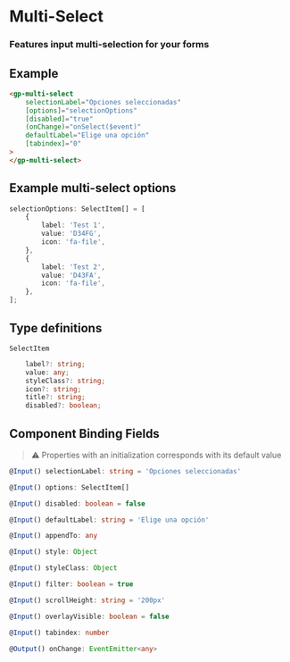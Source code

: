 # Multi-Select

### Features input multi-selection for your forms

## Example

```html
<gp-multi-select
    selectionLabel="Opciones seleccionadas"
    [options]="selectionOptions"
    [disabled]="true"
    (onChange)="onSelect($event)"
    defaultLabel="Elige una opción"
    [tabindex]="0"
>
</gp-multi-select>
```

## Example multi-select options

```typescript
selectionOptions: SelectItem[] = [
    {
        label: 'Test 1',
        value: 'D34FG',
        icon: 'fa-file',
    },
    {
        label: 'Test 2',
        value: 'D43FA',
        icon: 'fa-file',
    },
];
```

## Type definitions

`SelectItem`

```typescript
    label?: string;
    value: any;
    styleClass?: string;
    icon?: string;
    title?: string;
    disabled?: boolean;
```

## Component Binding Fields

> ⚠️ Properties with an initialization corresponds with its default value

```typescript
@Input() selectionLabel: string = 'Opciones seleccionadas'
```

```typescript
@Input() options: SelectItem[]
```

```typescript
@Input() disabled: boolean = false
```

```typescript
@Input() defaultLabel: string = 'Elige una opción'
```

```typescript
@Input() appendTo: any
```

```typescript
@Input() style: Object
```

```typescript
@Input() styleClass: Object
```

```typescript
@Input() filter: boolean = true
```

```typescript
@Input() scrollHeight: string = '200px'
```

```typescript
@Input() overlayVisible: boolean = false
```

```typescript
@Input() tabindex: number
```

```typescript
@Output() onChange: EventEmitter<any>
```
